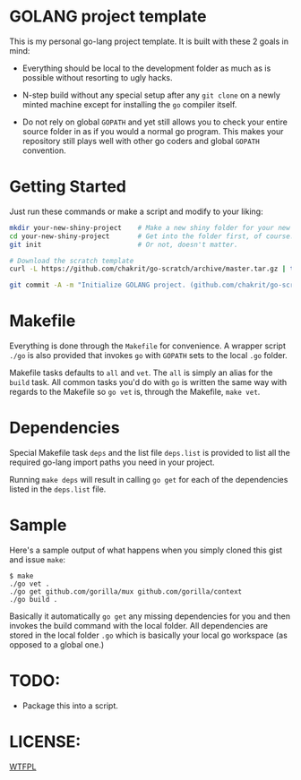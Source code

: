 
# GOLANG project template

This is my personal go-lang project template.
It is built with these 2 goals in mind:

* Everything should be local to the development folder as much as is possible without
  resorting to ugly hacks.

* N-step build without any special setup after any `git clone` on a newly minted machine
  except for installing the `go` compiler itself.

* Do not rely on global `GOPATH` and yet still allows you to check your entire source
  folder in as if you would a normal go program. This makes your repository still plays
  well with other go coders and global `GOPATH` convention.

# Getting Started

Just run these commands or make a script and modify to your liking:

```sh
mkdir your-new-shiny-project    # Make a new shiny folder for your new project.
cd your-new-shiny-project       # Get into the folder first, of course.
git init                        # Or not, doesn't matter.

# Download the scratch template
curl -L https://github.com/chakrit/go-scratch/archive/master.tar.gz | tar -xzv --strip 1

git commit -A -m "Initialize GOLANG project. (github.com/chakrit/go-scratch)"
```

# Makefile

Everything is done through the `Makefile` for convenience. A wrapper script `./go` is also
provided that invokes `go` with `GOPATH` sets to the local `.go` folder.

Makefile tasks defaults to `all` and `vet`. The `all` is simply an alias for the `build`
task. All common tasks you'd do with `go` is written the same way with regards to the
Makefile so `go vet` is, through the Makefile, `make vet`.

# Dependencies

Special Makefile task `deps` and the list file `deps.list` is provided to list all the
required go-lang import paths you need in your project.

Running `make deps` will result in calling `go get` for each of the dependencies listed in
the `deps.list` file.

# Sample

Here's a sample output of what happens when you simply cloned this gist and issue `make`:

```
$ make
./go vet .
./go get github.com/gorilla/mux github.com/gorilla/context
./go build .
```

Basically it automatically `go get` any missing dependencies for you and then invokes the
build command with the local folder. All dependencies are stored in the local folder `.go`
which is basically your local go workspace (as opposed to a global one.)

# TODO:

* Package this into a script.

# LICENSE:

[WTFPL](http://www.wtfpl.net/)

